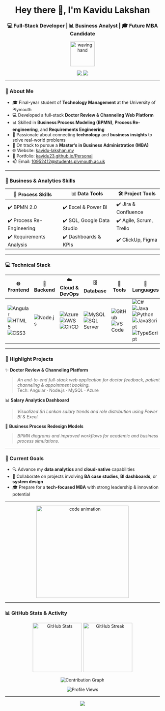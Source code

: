<h1 align="center">Hey there 👋, I'm Kavidu Lakshan</h1>
<h3 align="center">💻 Full-Stack Developer | 📊 Business Analyst | 🎓 Future MBA Candidate</h3>

<p align="center">
  <img src="https://media.giphy.com/media/hvRJCLFzcasrR4ia7z/giphy.gif" width="80" alt="waving hand" />
</p>

<p align="center">
  <a href="https://kavidu-lakshan.my" target="_blank">
    <img src="https://img.shields.io/badge/-Visit My Website-0e76a8?style=for-the-badge&logo=google-chrome&logoColor=white" />
  </a>
  <a href="mailto:10952412@students.plymouth.ac.uk">
    <img src="https://img.shields.io/badge/-Email Me-D14836?style=for-the-badge&logo=gmail&logoColor=white" />
  </a>
</p>

---

### 🚀 About Me

- 🎓 Final-year student of **Technology Management** at the University of Plymouth  
- 💻 Developed a full-stack **Doctor Review & Channeling Web Platform**  
- 📊 Skilled in **Business Process Modeling (BPMN)**, **Process Re-engineering**, and **Requirements Engineering**  
- 🧠 Passionate about connecting **technology** and **business insights** to solve real-world problems  
- 🎯 On track to pursue a **Master’s in Business Administration (MBA)**  
- 🌐 Website: [kavidu-lakshan.my](https://kavidu-lakshan.my)  
- 💼 Portfolio: [kavidu23.github.io/Personal](https://kavidu23.github.io/Personal/)  
- 📫 Email: [10952412@students.plymouth.ac.uk](mailto:10952412@students.plymouth.ac.uk)

---

### 🧠 Business & Analytics Skills

| 🧩 Process Skills | 📊 Data Tools | 🛠 Project Tools |
|------------------|---------------|------------------|
| ✔️ BPMN 2.0       | ✔️ Excel & Power BI | ✔️ Jira & Confluence |
| ✔️ Process Re-Engineering | ✔️ SQL, Google Data Studio | ✔️ Agile, Scrum, Trello |
| ✔️ Requirements Analysis | ✔️ Dashboards & KPIs | ✔️ ClickUp, Figma |

---

### 💻 Technical Stack

| 🌐 Frontend | 🧠 Backend | ☁️ Cloud & DevOps | 🗄️ Database | 🧰 Tools | 💬 Languages |
|------------|-----------|------------------|------------|--------|-------------|
| ![Angular](https://img.shields.io/badge/-Angular-DD0031?logo=angular&logoColor=white) ![HTML5](https://img.shields.io/badge/-HTML5-E34F26?logo=html5&logoColor=white) ![CSS3](https://img.shields.io/badge/-CSS3-1572B6?logo=css3&logoColor=white) | ![Node.js](https://img.shields.io/badge/-Node.js-339933?logo=node.js&logoColor=white) | ![Azure](https://img.shields.io/badge/-Azure-0078D4?logo=microsoft-azure&logoColor=white) ![AWS](https://img.shields.io/badge/-AWS-232F3E?logo=amazon-aws&logoColor=white) ![CI/CD](https://img.shields.io/badge/-CI/CD-17a2b8?logo=githubactions&logoColor=white) | ![MySQL](https://img.shields.io/badge/-MySQL-4479A1?logo=mysql&logoColor=white) ![SQL Server](https://img.shields.io/badge/-SQL%20Server-CC2927?logo=microsoft-sql-server&logoColor=white) | ![GitHub](https://img.shields.io/badge/-GitHub-181717?logo=github&logoColor=white) ![VS Code](https://img.shields.io/badge/-VSCode-007ACC?logo=visual-studio-code&logoColor=white) | ![C#](https://img.shields.io/badge/-C%23-239120?logo=c-sharp&logoColor=white) ![Java](https://img.shields.io/badge/-Java-007396?logo=java&logoColor=white) ![Python](https://img.shields.io/badge/-Python-3776AB?logo=python&logoColor=white) ![JavaScript](https://img.shields.io/badge/-JavaScript-F7DF1E?logo=javascript&logoColor=black) ![TypeScript](https://img.shields.io/badge/-TypeScript-3178C6?logo=typescript&logoColor=white) |

---

### 🧩 Highlight Projects

✨ **Doctor Review & Channeling Platform**  
> _An end-to-end full-stack web application for doctor feedback, patient channeling & appointment booking._  
Tech: Angular · Node.js · MySQL · Azure  

📊 **Salary Analytics Dashboard**  
> _Visualized Sri Lankan salary trends and role distribution using Power BI & Excel._  

🔄 **Business Process Redesign Models**  
> _BPMN diagrams and improved workflows for academic and business process simulations._  

---

### 🎯 Current Goals

- 🔍 Advance my **data analytics** and **cloud-native** capabilities  
- 💬 Collaborate on projects involving **BA case studies**, **BI dashboards**, or **system design**  
- 🎓 Prepare for a **tech-focused MBA** with strong leadership & innovation potential  

---

<p align="center">
  <img src="https://media.giphy.com/media/qgQUggAC3Pfv687qPC/giphy.gif" width="300" alt="code animation" />
</p>

---

### 📊 GitHub Stats & Activity  

<p align="center">
  <img src="https://github-readme-stats.vercel.app/api?username=kavidu23&show_icons=true&theme=tokyonight" alt="GitHub Stats" height="160" />
  <img src="https://streak-stats.demolab.com?user=kavidu23&theme=tokyonight" alt="GitHub Streak" height="160" />
</p>

<p align="center">
  <img src="https://github-readme-activity-graph.vercel.app/graph?username=kavidu23&theme=tokyo-night" alt="Contribution Graph" />
</p>

<p align="center">
  <img src="https://komarev.com/ghpvc/?username=kavidu23&label=Profile%20Views&color=ff69b4&style=for-the-badge" alt="Profile Views" />
</p>

---

<p align="center">
  <img src="https://readme-typing-svg.herokuapp.com?font=Fira+Code&pause=1000&color=F74F78&width=500&lines=Thanks+for+visiting+my+GitHub!+🌟;Let's+build+something+awesome+together!+🚀;Good+luck+on+your+journey!+💼" />
</p>
